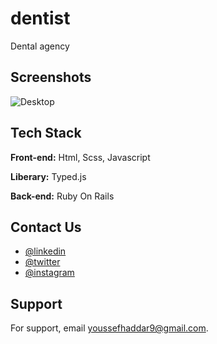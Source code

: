 
# dentist
Dental agency



## Screenshots

![Desktop](https://www5.0zz0.com/2023/03/30/17/515903849.png)


## Tech Stack

**Front-end:** Html, Scss, Javascript

**Liberary:** Typed.js

**Back-end:** Ruby On Rails

## Contact Us

- [@linkedin](https://www.linkedin.com/in/youssef-haddar-b27766220/)
- [@twitter](https://twitter.com/y_haddar)
- [@instagram](https://www.instagram.com/_yussef_h1/)




## Support

For support, email youssefhaddar9@gmail.com.
